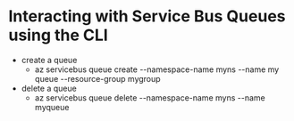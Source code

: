 # Interacting with Service Bus Queues using the CLI

* create a queue
  * az servicebus queue create --namespace-name myns --name my queue --resource-group mygroup
* delete a queue
  * az servicebus queue delete --namespace-name myns --name myqueue
